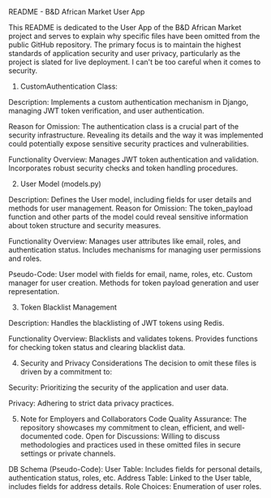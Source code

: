 README - B&D African Market User App

This README is dedicated to the User App of the B&D African Market project and serves to explain why specific files have been omitted from the public GitHub repository. The primary focus is to maintain the highest standards of application security and user privacy, particularly as the project is slated for live deployment. I can't be too careful when it comes to security.

1) CustomAuthentication Class:

Description: Implements a custom authentication mechanism in Django, managing JWT token verification, and user authentication.

Reason for Omission: The authentication class is a crucial part of the security infrastructure. Revealing its details and the way it was implemented could potentially expose sensitive security practices and vulnerabilities.

Functionality Overview:
Manages JWT token authentication and validation.
Incorporates robust security checks and token handling procedures.

2) User Model (models.py)

Description: Defines the User model, including fields for user details and methods for user management.
Reason for Omission: The token_payload function and other parts of the model could reveal sensitive information about token structure and security measures.

Functionality Overview:
Manages user attributes like email, roles, and authentication status.
Includes mechanisms for managing user permissions and roles.

Pseudo-Code:
User model with fields for email, name, roles, etc.
Custom manager for user creation.
Methods for token payload generation and user representation.

3) Token Blacklist Management

Description: Handles the blacklisting of JWT tokens using Redis.

Functionality Overview:
Blacklists and validates tokens.
Provides functions for checking token status and clearing blacklist data.

4) Security and Privacy Considerations
The decision to omit these files is driven by a commitment to:

Security: Prioritizing the security of the application and user data.

Privacy: Adhering to strict data privacy practices.

5) Note for Employers and Collaborators
Code Quality Assurance: The repository showcases my commitment to clean, efficient, and well-documented code.
Open for Discussions: Willing to discuss methodologies and practices used in these omitted files in secure settings or private channels.

DB Schema (Pseudo-Code):
User Table: Includes fields for personal details, authentication status, roles, etc.
Address Table: Linked to the User table, includes fields for address details.
Role Choices: Enumeration of user roles.
